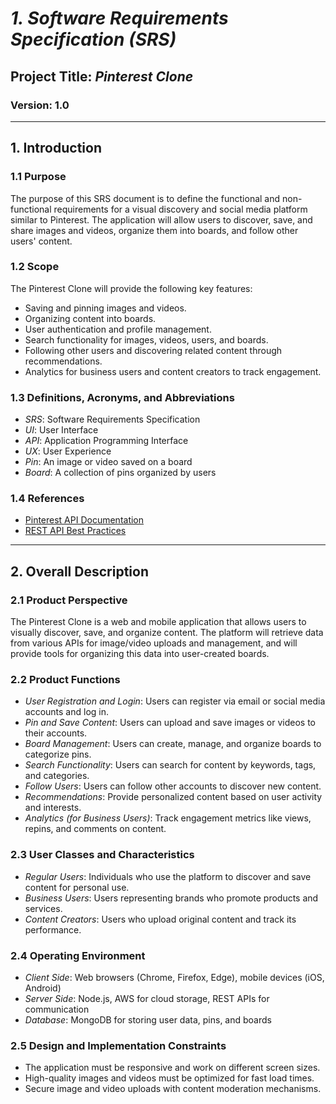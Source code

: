 # *1. Software Requirements Specification (SRS)*

## Project Title: *Pinterest Clone*
### Version: 1.0

---

## 1. Introduction

### 1.1 Purpose
The purpose of this SRS document is to define the functional and non-functional requirements for a visual discovery and social media platform similar to Pinterest. The application will allow users to discover, save, and share images and videos, organize them into boards, and follow other users' content.

### 1.2 Scope
The Pinterest Clone will provide the following key features:
- Saving and pinning images and videos.
- Organizing content into boards.
- User authentication and profile management.
- Search functionality for images, videos, users, and boards.
- Following other users and discovering related content through recommendations.
- Analytics for business users and content creators to track engagement.

### 1.3 Definitions, Acronyms, and Abbreviations
- *SRS*: Software Requirements Specification
- *UI*: User Interface
- *API*: Application Programming Interface
- *UX*: User Experience
- *Pin*: An image or video saved on a board
- *Board*: A collection of pins organized by users

### 1.4 References
- [Pinterest API Documentation](https://developers.pinterest.com/docs/getting-started/introduction/)
- [REST API Best Practices](https://restfulapi.net/best-practices/)

---

## 2. Overall Description

### 2.1 Product Perspective
The Pinterest Clone is a web and mobile application that allows users to visually discover, save, and organize content. The platform will retrieve data from various APIs for image/video uploads and management, and will provide tools for organizing this data into user-created boards.

### 2.2 Product Functions
- *User Registration and Login*: Users can register via email or social media accounts and log in.
- *Pin and Save Content*: Users can upload and save images or videos to their accounts.
- *Board Management*: Users can create, manage, and organize boards to categorize pins.
- *Search Functionality*: Users can search for content by keywords, tags, and categories.
- *Follow Users*: Users can follow other accounts to discover new content.
- *Recommendations*: Provide personalized content based on user activity and interests.
- *Analytics (for Business Users)*: Track engagement metrics like views, repins, and comments on content.

### 2.3 User Classes and Characteristics
- *Regular Users*: Individuals who use the platform to discover and save content for personal use.
- *Business Users*: Users representing brands who promote products and services.
- *Content Creators*: Users who upload original content and track its performance.

### 2.4 Operating Environment
- *Client Side*: Web browsers (Chrome, Firefox, Edge), mobile devices (iOS, Android)
- *Server Side*: Node.js, AWS for cloud storage, REST APIs for communication
- *Database*: MongoDB for storing user data, pins, and boards

### 2.5 Design and Implementation Constraints
- The application must be responsive and work on different screen sizes.
- High-quality images and videos must be optimized for fast load times.
- Secure image and video uploads with content moderation mechanisms.